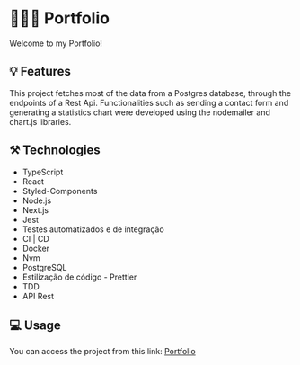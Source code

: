 # 🙋🏼‍♂️ Portfolio

Welcome to my Portfolio!

## 💡 Features

This project fetches most of the data from a Postgres database, through the endpoints of a Rest Api.
Functionalities such as sending a contact form and generating a statistics chart were developed using the nodemailer and chart.js libraries.

## ⚒️ Technologies

- TypeScript
- React
- Styled-Components
- Node.js
- Next.js
- Jest
- Testes automatizados e de integração
- CI | CD
- Docker
- Nvm
- PostgreSQL
- Estilização de código - Prettier
- TDD
- API Rest

## 💻 Usage

You can access the project from this link: <a href="https://lucasena.dev.br"> Portfolio </a>

